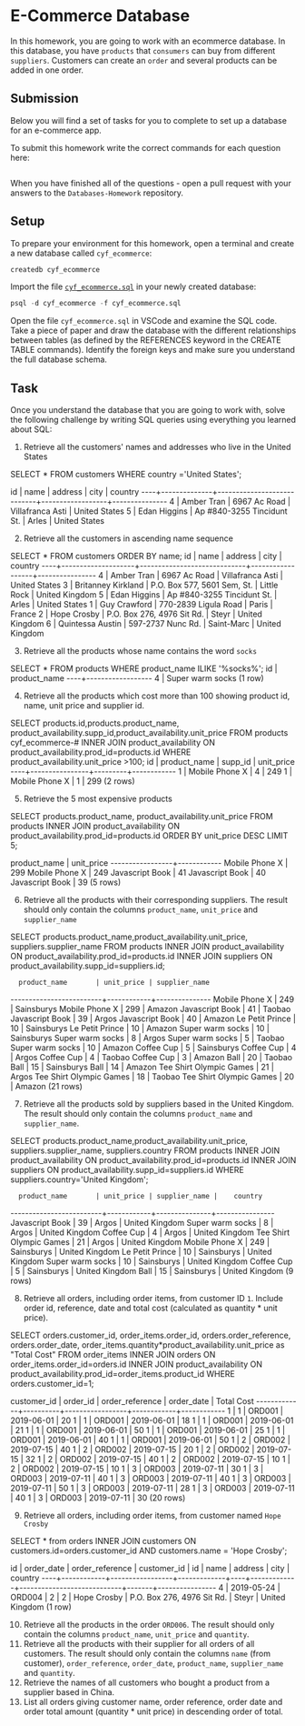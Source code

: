 # E-Commerce Database

In this homework, you are going to work with an ecommerce database. In this database, you have `products` that `consumers` can buy from different `suppliers`. Customers can create an `order` and several products can be added in one order.

## Submission

Below you will find a set of tasks for you to complete to set up a database for an e-commerce app.

To submit this homework write the correct commands for each question here:

```sql


```

When you have finished all of the questions - open a pull request with your answers to the `Databases-Homework` repository.

## Setup

To prepare your environment for this homework, open a terminal and create a new database called `cyf_ecommerce`:

```sql
createdb cyf_ecommerce
```

Import the file [`cyf_ecommerce.sql`](./cyf_ecommerce.sql) in your newly created database:

```sql
psql -d cyf_ecommerce -f cyf_ecommerce.sql
```

Open the file `cyf_ecommerce.sql` in VSCode and examine the SQL code. Take a piece of paper and draw the database with the different relationships between tables (as defined by the REFERENCES keyword in the CREATE TABLE commands). Identify the foreign keys and make sure you understand the full database schema.

## Task

Once you understand the database that you are going to work with, solve the following challenge by writing SQL queries using everything you learned about SQL:

1. Retrieve all the customers' names and addresses who live in the United States

SELECT \* FROM customers WHERE country ='United States';

id | name | address | city | country
----+--------------+----------------------------+------------------+---------------
4 | Amber Tran | 6967 Ac Road | Villafranca Asti | United States
5 | Edan Higgins | Ap #840-3255 Tincidunt St. | Arles | United States

2. Retrieve all the customers in ascending name sequence

SELECT \* FROM customers ORDER BY name;
id | name | address | city | country
----+--------------------+-----------------------------+------------------+----------------
4 | Amber Tran | 6967 Ac Road | Villafranca Asti | United States
3 | Britanney Kirkland | P.O. Box 577, 5601 Sem, St. | Little Rock | United Kingdom
5 | Edan Higgins | Ap #840-3255 Tincidunt St. | Arles | United States
1 | Guy Crawford | 770-2839 Ligula Road | Paris | France
2 | Hope Crosby | P.O. Box 276, 4976 Sit Rd. | Steyr | United Kingdom
6 | Quintessa Austin | 597-2737 Nunc Rd. | Saint-Marc | United Kingdom

3. Retrieve all the products whose name contains the word `socks`

SELECT \* FROM products WHERE product_name ILIKE '%socks%';
id | product_name
----+------------------
4 | Super warm socks
(1 row)

4. Retrieve all the products which cost more than 100 showing product id, name, unit price and supplier id.

SELECT products.id,products.product_name, product_availability.supp_id,product_availability.unit_price FROM products
cyf_ecommerce-# INNER JOIN product_availability ON product_availability.prod_id=products.id WHERE product_availability.unit_price >100;
id | product_name | supp_id | unit_price
----+----------------+---------+------------
1 | Mobile Phone X | 4 | 249
1 | Mobile Phone X | 1 | 299
(2 rows)

5. Retrieve the 5 most expensive products

SELECT products.product_name, product_availability.unit_price FROM products
INNER JOIN product_availability ON product_availability.prod_id=products.id
ORDER BY unit_price DESC LIMIT 5;

product_name | unit_price
-----------------+------------
Mobile Phone X | 299
Mobile Phone X | 249
Javascript Book | 41
Javascript Book | 40
Javascript Book | 39
(5 rows)

6. Retrieve all the products with their corresponding suppliers. The result should only contain the columns `product_name`, `unit_price` and `supplier_name`

SELECT products.product_name,product_availability.unit_price, suppliers.supplier_name FROM products
INNER JOIN product_availability ON product_availability.prod_id=products.id
INNER JOIN suppliers ON product_availability.supp_id=suppliers.id;

      product_name       | unit_price | supplier_name
-------------------------+------------+---------------
 Mobile Phone X          |        249 | Sainsburys
 Mobile Phone X          |        299 | Amazon
 Javascript Book         |         41 | Taobao
 Javascript Book         |         39 | Argos
 Javascript Book         |         40 | Amazon
 Le Petit Prince         |         10 | Sainsburys
 Le Petit Prince         |         10 | Amazon
 Super warm socks        |         10 | Sainsburys
 Super warm socks        |          8 | Argos
 Super warm socks        |          5 | Taobao
 Super warm socks        |         10 | Amazon
 Coffee Cup              |          5 | Sainsburys
 Coffee Cup              |          4 | Argos
 Coffee Cup              |          4 | Taobao
 Coffee Cup              |          3 | Amazon
 Ball                    |         20 | Taobao
 Ball                    |         15 | Sainsburys
 Ball                    |         14 | Amazon
 Tee Shirt Olympic Games |         21 | Argos
 Tee Shirt Olympic Games |         18 | Taobao
 Tee Shirt Olympic Games |         20 | Amazon
(21 rows)

7. Retrieve all the products sold by suppliers based in the United Kingdom. The result should only contain the columns `product_name` and `supplier_name`.

SELECT products.product_name,product_availability.unit_price, suppliers.supplier_name, suppliers.country FROM products
INNER JOIN product_availability ON product_availability.prod_id=products.id
INNER JOIN suppliers ON product_availability.supp_id=suppliers.id WHERE suppliers.country='United Kingdom';

      product_name       | unit_price | supplier_name |    country
-------------------------+------------+---------------+----------------
 Javascript Book         |         39 | Argos         | United Kingdom
 Super warm socks        |          8 | Argos         | United Kingdom
 Coffee Cup              |          4 | Argos         | United Kingdom
 Tee Shirt Olympic Games |         21 | Argos         | United Kingdom
 Mobile Phone X          |        249 | Sainsburys    | United Kingdom
 Le Petit Prince         |         10 | Sainsburys    | United Kingdom
 Super warm socks        |         10 | Sainsburys    | United Kingdom
 Coffee Cup              |          5 | Sainsburys    | United Kingdom
 Ball                    |         15 | Sainsburys    | United Kingdom
(9 rows)

8. Retrieve all orders, including order items, from customer ID `1`. Include order id, reference, date and total cost (calculated as quantity \* unit price).


SELECT orders.customer_id, order_items.order_id,  orders.order_reference, orders.order_date, order_items.quantity*product_availability.unit_price as "Total Cost" FROM order_items
INNER JOIN orders ON order_items.order_id=orders.id
INNER JOIN product_availability ON product_availability.prod_id=order_items.product_id WHERE orders.customer_id=1;

 customer_id | order_id | order_reference | order_date | Total Cost
-------------+----------+-----------------+------------+------------
           1 |        1 | ORD001          | 2019-06-01 |         20
           1 |        1 | ORD001          | 2019-06-01 |         18
           1 |        1 | ORD001          | 2019-06-01 |         21
           1 |        1 | ORD001          | 2019-06-01 |         50
           1 |        1 | ORD001          | 2019-06-01 |         25
           1 |        1 | ORD001          | 2019-06-01 |         40
           1 |        1 | ORD001          | 2019-06-01 |         50
           1 |        2 | ORD002          | 2019-07-15 |         40
           1 |        2 | ORD002          | 2019-07-15 |         20
           1 |        2 | ORD002          | 2019-07-15 |         32
           1 |        2 | ORD002          | 2019-07-15 |         40
           1 |        2 | ORD002          | 2019-07-15 |         10
           1 |        2 | ORD002          | 2019-07-15 |         10
           1 |        3 | ORD003          | 2019-07-11 |         30
           1 |        3 | ORD003          | 2019-07-11 |         40
           1 |        3 | ORD003          | 2019-07-11 |         40
           1 |        3 | ORD003          | 2019-07-11 |         50
           1 |        3 | ORD003          | 2019-07-11 |         28
           1 |        3 | ORD003          | 2019-07-11 |         40
           1 |        3 | ORD003          | 2019-07-11 |         30
(20 rows)


9. Retrieve all orders, including order items, from customer named `Hope Crosby`

SELECT * from orders
INNER JOIN customers ON customers.id=orders.customer_id AND customers.name = 'Hope Crosby';


 id | order_date | order_reference | customer_id | id |    name     |          address           | city  |    country
----+------------+-----------------+-------------+----+-------------+----------------------------+-------+----------------
  4 | 2019-05-24 | ORD004          |           2 |  2 | Hope Crosby | P.O. Box 276, 4976 Sit Rd. | Steyr | United Kingdom
(1 row)



10. Retrieve all the products in the order `ORD006`. The result should only contain the columns `product_name`, `unit_price` and `quantity`.
11. Retrieve all the products with their supplier for all orders of all customers. The result should only contain the columns `name` (from customer), `order_reference`, `order_date`, `product_name`, `supplier_name` and `quantity`.
12. Retrieve the names of all customers who bought a product from a supplier based in China.
13. List all orders giving customer name, order reference, order date and order total amount (quantity \* unit price) in descending order of total.
